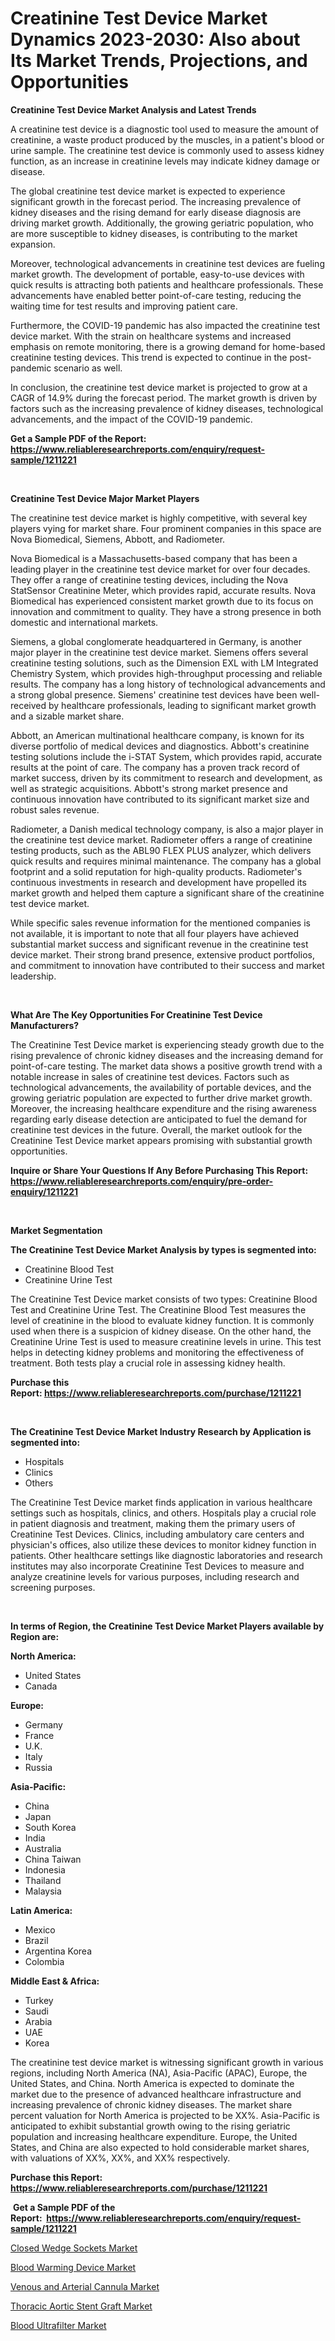 <p><h1>Creatinine Test Device Market Dynamics 2023-2030: Also about Its Market Trends, Projections, and Opportunities</h1></p><p><strong>Creatinine Test Device Market Analysis and Latest Trends</strong></p>
<p><p>A creatinine test device is a diagnostic tool used to measure the amount of creatinine, a waste product produced by the muscles, in a patient's blood or urine sample. The creatinine test device is commonly used to assess kidney function, as an increase in creatinine levels may indicate kidney damage or disease.</p><p>The global creatinine test device market is expected to experience significant growth in the forecast period. The increasing prevalence of kidney diseases and the rising demand for early disease diagnosis are driving market growth. Additionally, the growing geriatric population, who are more susceptible to kidney diseases, is contributing to the market expansion.</p><p>Moreover, technological advancements in creatinine test devices are fueling market growth. The development of portable, easy-to-use devices with quick results is attracting both patients and healthcare professionals. These advancements have enabled better point-of-care testing, reducing the waiting time for test results and improving patient care.</p><p>Furthermore, the COVID-19 pandemic has also impacted the creatinine test device market. With the strain on healthcare systems and increased emphasis on remote monitoring, there is a growing demand for home-based creatinine testing devices. This trend is expected to continue in the post-pandemic scenario as well.</p><p>In conclusion, the creatinine test device market is projected to grow at a CAGR of 14.9% during the forecast period. The market growth is driven by factors such as the increasing prevalence of kidney diseases, technological advancements, and the impact of the COVID-19 pandemic.</p></p>
<p><strong>Get a Sample PDF of the Report:&nbsp; <a href="https://www.reliableresearchreports.com/enquiry/request-sample/1211221">https://www.reliableresearchreports.com/enquiry/request-sample/1211221</a></strong></p>
<p>&nbsp;</p>
<p><strong>Creatinine Test Device Major Market Players</strong></p>
<p><p>The creatinine test device market is highly competitive, with several key players vying for market share. Four prominent companies in this space are Nova Biomedical, Siemens, Abbott, and Radiometer.</p><p>Nova Biomedical is a Massachusetts-based company that has been a leading player in the creatinine test device market for over four decades. They offer a range of creatinine testing devices, including the Nova StatSensor Creatinine Meter, which provides rapid, accurate results. Nova Biomedical has experienced consistent market growth due to its focus on innovation and commitment to quality. They have a strong presence in both domestic and international markets.</p><p>Siemens, a global conglomerate headquartered in Germany, is another major player in the creatinine test device market. Siemens offers several creatinine testing solutions, such as the Dimension EXL with LM Integrated Chemistry System, which provides high-throughput processing and reliable results. The company has a long history of technological advancements and a strong global presence. Siemens' creatinine test devices have been well-received by healthcare professionals, leading to significant market growth and a sizable market share.</p><p>Abbott, an American multinational healthcare company, is known for its diverse portfolio of medical devices and diagnostics. Abbott's creatinine testing solutions include the i-STAT System, which provides rapid, accurate results at the point of care. The company has a proven track record of market success, driven by its commitment to research and development, as well as strategic acquisitions. Abbott's strong market presence and continuous innovation have contributed to its significant market size and robust sales revenue.</p><p>Radiometer, a Danish medical technology company, is also a major player in the creatinine test device market. Radiometer offers a range of creatinine testing products, such as the ABL90 FLEX PLUS analyzer, which delivers quick results and requires minimal maintenance. The company has a global footprint and a solid reputation for high-quality products. Radiometer's continuous investments in research and development have propelled its market growth and helped them capture a significant share of the creatinine test device market.</p><p>While specific sales revenue information for the mentioned companies is not available, it is important to note that all four players have achieved substantial market success and significant revenue in the creatinine test device market. Their strong brand presence, extensive product portfolios, and commitment to innovation have contributed to their success and market leadership.</p></p>
<p>&nbsp;</p>
<p><strong>What Are The Key Opportunities For Creatinine Test Device Manufacturers?</strong></p>
<p><p>The Creatinine Test Device market is experiencing steady growth due to the rising prevalence of chronic kidney diseases and the increasing demand for point-of-care testing. The market data shows a positive growth trend with a notable increase in sales of creatinine test devices. Factors such as technological advancements, the availability of portable devices, and the growing geriatric population are expected to further drive market growth. Moreover, the increasing healthcare expenditure and the rising awareness regarding early disease detection are anticipated to fuel the demand for creatinine test devices in the future. Overall, the market outlook for the Creatinine Test Device market appears promising with substantial growth opportunities.</p></p>
<p><strong>Inquire or Share Your Questions If Any Before Purchasing This Report: <a href="https://www.reliableresearchreports.com/enquiry/pre-order-enquiry/1211221">https://www.reliableresearchreports.com/enquiry/pre-order-enquiry/1211221</a></strong></p>
<p>&nbsp;</p>
<p><strong>Market Segmentation</strong></p>
<p><strong>The Creatinine Test Device Market Analysis by types is segmented into:</strong></p>
<p><ul><li>Creatinine Blood Test</li><li>Creatinine Urine Test</li></ul></p>
<p><p>The Creatinine Test Device market consists of two types: Creatinine Blood Test and Creatinine Urine Test. The Creatinine Blood Test measures the level of creatinine in the blood to evaluate kidney function. It is commonly used when there is a suspicion of kidney disease. On the other hand, the Creatinine Urine Test is used to measure creatinine levels in urine. This test helps in detecting kidney problems and monitoring the effectiveness of treatment. Both tests play a crucial role in assessing kidney health.</p></p>
<p><strong>Purchase this Report:&nbsp;<a href="https://www.reliableresearchreports.com/purchase/1211221">https://www.reliableresearchreports.com/purchase/1211221</a></strong></p>
<p>&nbsp;</p>
<p><strong>The Creatinine Test Device Market Industry Research by Application is segmented into:</strong></p>
<p><ul><li>Hospitals</li><li>Clinics</li><li>Others</li></ul></p>
<p><p>The Creatinine Test Device market finds application in various healthcare settings such as hospitals, clinics, and others. Hospitals play a crucial role in patient diagnosis and treatment, making them the primary users of Creatinine Test Devices. Clinics, including ambulatory care centers and physician's offices, also utilize these devices to monitor kidney function in patients. Other healthcare settings like diagnostic laboratories and research institutes may also incorporate Creatinine Test Devices to measure and analyze creatinine levels for various purposes, including research and screening purposes.</p></p>
<p>&nbsp;</p>
<p><strong>In terms of Region, the Creatinine Test Device Market Players available by Region are:</strong></p>
<p>
    <p> <strong> North America: </strong>
        <ul>
            <li>United States</li>
            <li>Canada</li>
        </ul>
        </p> 
    <p> <strong> Europe: </strong>
        <ul>
            <li>Germany</li>
            <li>France</li>
            <li>U.K.</li>
            <li>Italy</li>
            <li>Russia</li>
        </ul>
        </p> 
    <p> <strong> Asia-Pacific: </strong>
        <ul>
            <li>China</li>
            <li>Japan</li>
            <li>South Korea</li>
            <li>India</li>
            <li>Australia</li>
            <li>China Taiwan</li>
            <li>Indonesia</li>
            <li>Thailand</li>
            <li>Malaysia</li>
        </ul>
        </p> 
    <p> <strong> Latin America: </strong>
        <ul>
            <li>Mexico</li>
            <li>Brazil</li>
            <li>Argentina Korea</li>
            <li>Colombia</li>
        </ul>
        </p> 
    <p> <strong> Middle East & Africa: </strong>
        <ul>
            <li>Turkey</li>
            <li>Saudi</li>
            <li>Arabia</li>
            <li>UAE</li>
            <li>Korea</li>
        </ul>
    </p>
    </p>
<p><p>The creatinine test device market is witnessing significant growth in various regions, including North America (NA), Asia-Pacific (APAC), Europe, the United States, and China. North America is expected to dominate the market due to the presence of advanced healthcare infrastructure and increasing prevalence of chronic kidney diseases. The market share percent valuation for North America is projected to be XX%. Asia-Pacific is anticipated to exhibit substantial growth owing to the rising geriatric population and increasing healthcare expenditure. Europe, the United States, and China are also expected to hold considerable market shares, with valuations of XX%, XX%, and XX% respectively.</p></p>
<p><strong>Purchase this Report: <a href="https://www.reliableresearchreports.com/purchase/1211221">https://www.reliableresearchreports.com/purchase/1211221</a></strong></p>
<p>&nbsp;<strong>Get a Sample PDF of the Report:&nbsp;&nbsp;<a href="https://www.reliableresearchreports.com/enquiry/request-sample/1211221">https://www.reliableresearchreports.com/enquiry/request-sample/1211221</a></strong></p>
<p><strong></strong></p>
<p><p><a href="https://www.linkedin.com/pulse/closed-wedge-sockets-market-research-report-unlocks/">Closed Wedge Sockets Market</a></p><p><a href="https://medium.com/@deannakling2927/blood-warming-device-market-size-cagr-trends-2024-2030-35416a019903">Blood Warming Device Market</a></p><p><a href="https://www.linkedin.com/pulse/venous-arterial-cannula-market-size-growth-forecast-from/">Venous and Arterial Cannula Market</a></p><p><a href="https://medium.com/@minnieebert2827/thoracic-aortic-stent-graft-market-size-cagr-trends-2024-2030-a02dab43b6eb">Thoracic Aortic Stent Graft Market</a></p><p><a href="https://www.linkedin.com/pulse/blood-ultrafilter-market-share-amp-new-trends-analysis/">Blood Ultrafilter Market</a></p></p>